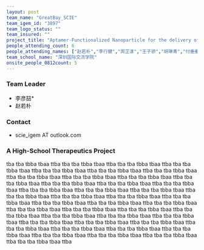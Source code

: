 ```yaml
---
layout: post
team_name: "GreatBay_SCIE"
team_igem_id: "3897"
team_logo_status: ""
team_insured: ""
project_title: "Aptamer-Functionalized Nanoparticle for the delivery of chemotherapy drugs as a new way of cancer curing"
people_attending_count: 6
people_attending_names: ["赵若朴","李行健","周芷漾","王子骄","胡琳青","付垂垂"]
team_school_name: "深圳国际交流学院"
onsite_people_0812count: 5
---
```



### Team Leader
* 李彦喆*
* 赵若朴

### Contact
* scie_igem AT outlook.com

### A High-School Therapeutics Project

tba tba tbba tbaa ttba tba tba tbba tbaa ttba tba tba tbba tbaa ttba tba tba tbba tbaa ttba tba tba tbba tbaa ttba tba tba tbba tbaa ttba tba tba tbba tbaa ttba tba tba tbba tbaa ttba tba tba tbba tbaa ttba tba tba tbba tbaa ttba tba tba tbba tbaa ttba tba tba tbba tbaa ttba tba tba tbba tbaa ttba tba tba tbba tbaa ttba tba tba tbba tbaa ttba tba tba tbba tbaa ttba tba tba tbba tbaa ttba tba tba tbba tbaa ttba tba tba tbba tbaa ttba tba tba tbba tbaa ttba tba tba tbba tbaa ttba tba tba tbba tbaa ttba tba tba tbba tbaa ttba tba tba tbba tbaa ttba tba tba tbba tbaa ttba tba tba tbba tbaa ttba tba tba tbba tbaa ttba tba tba tbba tbaa ttba tba tba tbba tbaa ttba tba tba tbba tbaa ttba tba tba tbba tbaa ttba tba tba tbba tbaa ttba tba tba tbba tbaa ttba tba tba tbba tbaa ttba tba tba tbba tbaa ttba tba tba tbba tbaa ttba tba tba tbba tbaa ttba tba tba tbba tbaa ttba tba tba tbba tbaa ttba tba tba tbba tbaa ttba tba tba tbba tbaa ttba tba tba tbba tbaa ttba 
